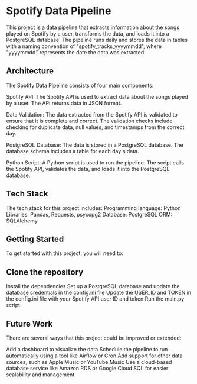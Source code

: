 # Spotify Data Pipeline

This project is a data pipeline that extracts information about the songs played on Spotify by a user, transforms the data, and loads it into a PostgreSQL database. The pipeline runs daily and stores the data in tables with a naming convention of "spotify_tracks_yyyymmdd", where "yyyymmdd" represents the date the data was extracted.

## Architecture
The Spotify Data Pipeline consists of four main components:

Spotify API: The Spotify API is used to extract data about the songs played by a user. The API returns data in JSON format.

Data Validation: The data extracted from the Spotify API is validated to ensure that it is complete and correct. The validation checks include checking for duplicate data, null values, and timestamps from the correct day.

PostgreSQL Database: The data is stored in a PostgreSQL database. The database schema includes a table for each day's data.

Python Script: A Python script is used to run the pipeline. The script calls the Spotify API, validates the data, and loads it into the PostgreSQL database.

## Tech Stack
The tech stack for this project includes:
Programming language: Python
Libraries: Pandas, Requests, psycopg2
Database: PostgreSQL
ORM: SQLAlchemy

## Getting Started
To get started with this project, you will need to:

## Clone the repository
Install the dependencies
Set up a PostgreSQL database and update the database credentials in the config.ini file
Update the USER_ID and TOKEN in the config.ini file with your Spotify API user ID and token
Run the main.py script

## Future Work
There are several ways that this project could be improved or extended:

Add a dashboard to visualize the data
Schedule the pipeline to run automatically using a tool like Airflow or Cron
Add support for other data sources, such as Apple Music or YouTube Music
Use a cloud-based database service like Amazon RDS or Google Cloud SQL for easier scalability and management.
